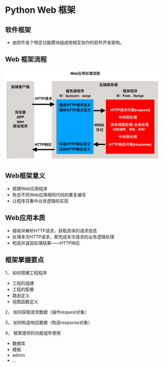 # Python Web 框架

## 软件框架

- 由软件各个特定功能模块组成地相互协作的软件开发架构。



## Web 框架流程

![img](_resource/Python%20Web框架/web.png)



## Web框架意义

- 搭建Web应用程序
- 免去不同Web应用相同代码的重复编写
- 让程序员集中业务逻辑的实现



## Web应用本质

- 接收并解析HTTP请求，获取具体的请求信息
- 处理本次HTTP请求，即完成本次请求的业务逻辑处理
- 构造并返回处理结果——HTTP响应



## 框架掌握要点

1， 如何搭建工程程序

- 工程的组建
- 工程的配置
- 路由定义
- 视图函数定义



2， 如何获取请求数据（操作request对象）

3， 如何构造响应数据（构造response对象）

4， 框架提供的功能组件使用

- 数据库
- 模板
- admin
- ...